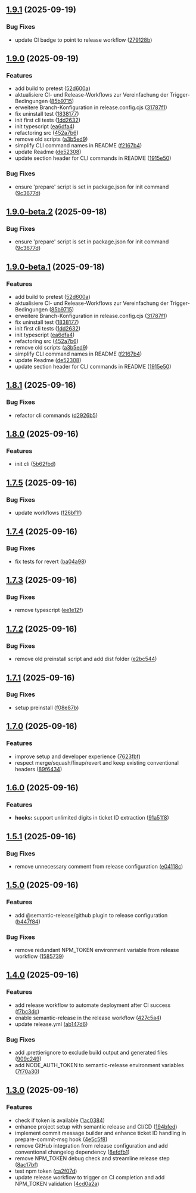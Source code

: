## [1.9.1](https://github.com/volbrene/githooks/compare/v1.9.0...v1.9.1) (2025-09-19)

### Bug Fixes

* update CI badge to point to release workflow ([279128b](https://github.com/volbrene/githooks/commit/279128b665f2d07799b965d351390cea3d6c2527))

## [1.9.0](https://github.com/volbrene/githooks/compare/v1.8.1...v1.9.0) (2025-09-19)

### Features

* add build to pretest ([52d600a](https://github.com/volbrene/githooks/commit/52d600ab6a7ffec9328ddcbe35927efa8c1c5f7d))
* aktualisiere CI- und Release-Workflows zur Vereinfachung der Trigger-Bedingungen ([85b9715](https://github.com/volbrene/githooks/commit/85b97151a1f5dd895a62c2e45c73a6aaf0121994))
* erweitere Branch-Konfiguration in release.config.cjs ([31787f1](https://github.com/volbrene/githooks/commit/31787f1143c31c393290ce78c92c4cce0f65c06e))
* fix uninstall test ([1838177](https://github.com/volbrene/githooks/commit/1838177e95d4991c8a8cf39ca49a2f202d4c7ba4))
* init first cli tests ([1dd2632](https://github.com/volbrene/githooks/commit/1dd2632cd1f927b888f5d55b56f013248300df5a))
* init typescript ([ea6dfa4](https://github.com/volbrene/githooks/commit/ea6dfa49d41f17ed414109d516ef987958d171c6))
* refactoring src ([452a7b6](https://github.com/volbrene/githooks/commit/452a7b69d74cbfb534ebeacf03073a51b4f59385))
* remove old scripts ([a3b5ed9](https://github.com/volbrene/githooks/commit/a3b5ed97c681da89e512d91ec1641f08072cc0a7))
* simplify CLI command names in README ([f2167b4](https://github.com/volbrene/githooks/commit/f2167b450e076e307161eccd28e129724b94491d))
* update Readme ([de52308](https://github.com/volbrene/githooks/commit/de523086923eceaf0abe22dc01e4fede197930d8))
* update section header for CLI commands in README ([1915e50](https://github.com/volbrene/githooks/commit/1915e50656c91b77b89d665d29f43ccd6c94f455))

### Bug Fixes

* ensure 'prepare' script is set in package.json for init command ([9c3677d](https://github.com/volbrene/githooks/commit/9c3677d2da42d26a5ffebf36621562e25f34ab36))

## [1.9.0-beta.2](https://github.com/volbrene/githooks/compare/v1.9.0-beta.1...v1.9.0-beta.2) (2025-09-18)

### Bug Fixes

* ensure 'prepare' script is set in package.json for init command ([9c3677d](https://github.com/volbrene/githooks/commit/9c3677d2da42d26a5ffebf36621562e25f34ab36))

## [1.9.0-beta.1](https://github.com/volbrene/githooks/compare/v1.8.1...v1.9.0-beta.1) (2025-09-18)

### Features

* add build to pretest ([52d600a](https://github.com/volbrene/githooks/commit/52d600ab6a7ffec9328ddcbe35927efa8c1c5f7d))
* aktualisiere CI- und Release-Workflows zur Vereinfachung der Trigger-Bedingungen ([85b9715](https://github.com/volbrene/githooks/commit/85b97151a1f5dd895a62c2e45c73a6aaf0121994))
* erweitere Branch-Konfiguration in release.config.cjs ([31787f1](https://github.com/volbrene/githooks/commit/31787f1143c31c393290ce78c92c4cce0f65c06e))
* fix uninstall test ([1838177](https://github.com/volbrene/githooks/commit/1838177e95d4991c8a8cf39ca49a2f202d4c7ba4))
* init first cli tests ([1dd2632](https://github.com/volbrene/githooks/commit/1dd2632cd1f927b888f5d55b56f013248300df5a))
* init typescript ([ea6dfa4](https://github.com/volbrene/githooks/commit/ea6dfa49d41f17ed414109d516ef987958d171c6))
* refactoring src ([452a7b6](https://github.com/volbrene/githooks/commit/452a7b69d74cbfb534ebeacf03073a51b4f59385))
* remove old scripts ([a3b5ed9](https://github.com/volbrene/githooks/commit/a3b5ed97c681da89e512d91ec1641f08072cc0a7))
* simplify CLI command names in README ([f2167b4](https://github.com/volbrene/githooks/commit/f2167b450e076e307161eccd28e129724b94491d))
* update Readme ([de52308](https://github.com/volbrene/githooks/commit/de523086923eceaf0abe22dc01e4fede197930d8))
* update section header for CLI commands in README ([1915e50](https://github.com/volbrene/githooks/commit/1915e50656c91b77b89d665d29f43ccd6c94f455))

## [1.8.1](https://github.com/volbrene/githooks/compare/v1.8.0...v1.8.1) (2025-09-16)

### Bug Fixes

* refactor cli commands ([d2926b5](https://github.com/volbrene/githooks/commit/d2926b5eadc1081259727af70c2c47bfcfe34bd5))

## [1.8.0](https://github.com/volbrene/githooks/compare/v1.7.5...v1.8.0) (2025-09-16)

### Features

* init cli ([5b62fbd](https://github.com/volbrene/githooks/commit/5b62fbdb2c1ccf7171fc5647b6942f87980826e9))

## [1.7.5](https://github.com/volbrene/githooks/compare/v1.7.4...v1.7.5) (2025-09-16)

### Bug Fixes

* update workflows ([f26bf1f](https://github.com/volbrene/githooks/commit/f26bf1f299ac39e6d93dcf038e4467582b28dfca))

## [1.7.4](https://github.com/volbrene/githooks/compare/v1.7.3...v1.7.4) (2025-09-16)

### Bug Fixes

* fix tests for revert ([ba04a98](https://github.com/volbrene/githooks/commit/ba04a987cc10b0def8d9e19275a3bf66b880e6f7))

## [1.7.3](https://github.com/volbrene/githooks/compare/v1.7.2...v1.7.3) (2025-09-16)

### Bug Fixes

* remove typescript ([ee1e12f](https://github.com/volbrene/githooks/commit/ee1e12fed30d336434d61efd31b954cdbae0e97a))

## [1.7.2](https://github.com/volbrene/githooks/compare/v1.7.1...v1.7.2) (2025-09-16)

### Bug Fixes

* remove old preinstall script and add dist folder ([e2bc544](https://github.com/volbrene/githooks/commit/e2bc544e2432270da37b4e4871ab90daf46af390))

## [1.7.1](https://github.com/volbrene/githooks/compare/v1.7.0...v1.7.1) (2025-09-16)

### Bug Fixes

* setup preinstall ([f08e87b](https://github.com/volbrene/githooks/commit/f08e87b5cdd8c4e1d2c6c6ff6b8dd6ffb570da2f))

## [1.7.0](https://github.com/volbrene/githooks/compare/v1.6.0...v1.7.0) (2025-09-16)

### Features

* improve setup and developer experience ([7623fbf](https://github.com/volbrene/githooks/commit/7623fbfb46c4b6927722a2c6930853f1e16d095d))
* respect merge/squash/fixup/revert and keep existing conventional headers ([89f6434](https://github.com/volbrene/githooks/commit/89f64349f002b1107d8e6b3e0c29b2b10f3ebe26))

## [1.6.0](https://github.com/volbrene/githooks/compare/v1.5.1...v1.6.0) (2025-09-16)

### Features

* **hooks:** support unlimited digits in ticket ID extraction ([91a51f8](https://github.com/volbrene/githooks/commit/91a51f865273e80b43cbc3260a9eee82f09c57bb))

## [1.5.1](https://github.com/volbrene/githooks/compare/v1.5.0...v1.5.1) (2025-09-16)

### Bug Fixes

* remove unnecessary comment from release configuration ([e04118c](https://github.com/volbrene/githooks/commit/e04118c4f67cc66755e5bed89ca53640941da407))

## [1.5.0](https://github.com/volbrene/githooks/compare/v1.4.0...v1.5.0) (2025-09-16)

### Features

* add @semantic-release/github plugin to release configuration ([b447f84](https://github.com/volbrene/githooks/commit/b447f84104ddda8f54812cb6c9cb31ddd4e79dba))

### Bug Fixes

* remove redundant NPM_TOKEN environment variable from release workflow ([1585739](https://github.com/volbrene/githooks/commit/1585739c2218b19f8e980efd134991d144a3e8fb))

## [1.4.0](https://github.com/volbrene/githooks/compare/v1.3.0...v1.4.0) (2025-09-16)

### Features

* add release workflow to automate deployment after CI success ([f7bc3dc](https://github.com/volbrene/githooks/commit/f7bc3dc9cced3ef5048d20080e78290c43f59ab2))
* enable semantic-release in the release workflow ([427c5a4](https://github.com/volbrene/githooks/commit/427c5a46141e05a3d15957aa82ec93d74ae3cc0b))
* update release.yml ([ab147d6](https://github.com/volbrene/githooks/commit/ab147d60ef6c000261cbfe22de6a6b20386dec42))

### Bug Fixes

* add .prettierignore to exclude build output and generated files ([909c249](https://github.com/volbrene/githooks/commit/909c249b4262d97266e27dcfc703d4324913fa54))
* add NODE_AUTH_TOKEN to semantic-release environment variables ([7f70a30](https://github.com/volbrene/githooks/commit/7f70a30cd4d7f8b976c76454841169cd2238ddb5))

## [1.3.0](https://github.com/volbrene/githooks/compare/v1.2.1...v1.3.0) (2025-09-16)

### Features

* check if token is available ([1ac0384](https://github.com/volbrene/githooks/commit/1ac038426eef8d98f2e52e13391021b116429510))
* enhance project setup with semantic release and CI/CD ([194bfed](https://github.com/volbrene/githooks/commit/194bfed01a93b69b737dc39ea4887eeea8a63b88))
* implement commit message builder and enhance ticket ID handling in prepare-commit-msg hook ([4e5c5f8](https://github.com/volbrene/githooks/commit/4e5c5f8375cbf7915a0d83326d56c45deb9a4ab0))
* remove GitHub integration from release configuration and add conventional changelog dependency ([8efdfb1](https://github.com/volbrene/githooks/commit/8efdfb159ba43ac7bc61bd56148d67b4ad1ee2fb))
* remove NPM_TOKEN debug check and streamline release step ([8ac17bf](https://github.com/volbrene/githooks/commit/8ac17bfea72c0473054dff0ddce17c41d4d04c8a))
* test npm token ([ca2f07d](https://github.com/volbrene/githooks/commit/ca2f07df4f16afdbb4b73e97a809bd8c20ef3862))
* update release workflow to trigger on CI completion and add NPM_TOKEN validation ([4cd0a2a](https://github.com/volbrene/githooks/commit/4cd0a2abb331ad2300984fa79aef0b753b58a652))
